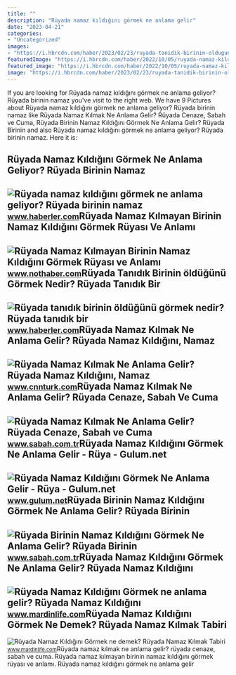 ```yaml
---
title: ""
description: "Rüyada namaz kıldığını görmek ne anlama gelir"
date: "2023-04-21"
categories:
- "Uncategorized"
images:
- "https://i.hbrcdn.com/haber/2023/02/23/ruyada-tanidik-birinin-oldugunu-gormek-nedir-15653338_1089_amp.jpg"
featuredImage: "https://i.hbrcdn.com/haber/2022/10/05/ruyada-namaz-kildigini-gormek-ne-anlama-geliyor-15336967_1516_amp.jpg"
featured_image: "https://i.hbrcdn.com/haber/2022/10/05/ruyada-namaz-kildigini-gormek-ne-anlama-geliyor-15336967_1516_amp.jpg"
image: "https://i.hbrcdn.com/haber/2023/02/23/ruyada-tanidik-birinin-oldugunu-gormek-nedir-15653338_1089_amp.jpg"
---
```


If you are looking for Rüyada namaz kıldığını görmek ne anlama geliyor? Rüyada birinin namaz you've visit to the right web. We have 9 Pictures about Rüyada namaz kıldığını görmek ne anlama geliyor? Rüyada birinin namaz like Rüyada Namaz Kılmak Ne Anlama Gelir? Rüyada Cenaze, Sabah ve Cuma, Rüyada Birinin Namaz Kıldığını Görmek Ne Anlama Gelir? Rüyada Birinin and also Rüyada namaz kıldığını görmek ne anlama geliyor? Rüyada birinin namaz. Here it is:

Rüyada Namaz Kıldığını Görmek Ne Anlama Geliyor? Rüyada Birinin Namaz
---------------------------------------------------------------------

 ![Rüyada namaz kıldığını görmek ne anlama geliyor? Rüyada birinin namaz](https://i.hbrcdn.com/haber/2022/10/05/ruyada-namaz-kildigini-gormek-ne-anlama-geliyor-15336967_1516_amp.jpg) <small>www.haberler.com</small>Rüyada Namaz Kılmayan Birinin Namaz Kıldığını Görmek Rüyası Ve Anlamı
---------------------------------------------------------------------

 ![Rüyada Namaz Kılmayan Birinin Namaz Kıldığını Görmek Rüyası ve Anlamı](https://i.nothaber.com/storage/files/images/2021/10/29/ruyada-namaz-kilmayan-birinin-namaz-kildigini-gormek-ne-demek-617bdf85704bb.jpg) <small>www.nothaber.com</small>Rüyada Tanıdık Birinin öldüğünü Görmek Nedir? Rüyada Tanıdık Bir
----------------------------------------------------------------

 ![Rüyada tanıdık birinin öldüğünü görmek nedir? Rüyada tanıdık bir](https://i.hbrcdn.com/haber/2023/02/23/ruyada-tanidik-birinin-oldugunu-gormek-nedir-15653338_1089_amp.jpg) <small>www.haberler.com</small>Rüyada Namaz Kılmak Ne Anlama Gelir? Rüyada Namaz Kıldığını, Namaz
------------------------------------------------------------------

 ![Rüyada Namaz Kılmak Ne Anlama Gelir? Rüyada Namaz Kıldığını, Namaz](https://i.cnnturk.com/i/cnnturk/75/1200x675/60f908feb57f151d1cf66226) <small>www.cnnturk.com</small>Rüyada Namaz Kılmak Ne Anlama Gelir? Rüyada Cenaze, Sabah Ve Cuma
-----------------------------------------------------------------

 ![Rüyada Namaz Kılmak Ne Anlama Gelir? Rüyada Cenaze, Sabah ve Cuma](https://iasbh.tmgrup.com.tr/29a07b/752/395/0/69/1200/700?u=https://isbh.tmgrup.com.tr/sbh/2020/03/24/ruyada-namaz-kilmak-nedir-ne-anlama-gelir-ruyada-camide-cemaatle-namaz-kildigini-gormek-ruya-tabirleri-1585049181784.jpg) <small>www.sabah.com.tr</small>Rüyada Namaz Kıldığını Görmek Ne Anlama Gelir - Rüya - Gulum.net
----------------------------------------------------------------

 ![Rüyada Namaz Kıldığını Görmek Ne Anlama Gelir - Rüya - Gulum.net](https://www.gulum.net/images/haberler/2021/09/ruyada-namaz-kildigini-gormek-ne-anlama-gelir-216.jpg) <small>www.gulum.net</small>Rüyada Birinin Namaz Kıldığını Görmek Ne Anlama Gelir? Rüyada Birinin
---------------------------------------------------------------------

 ![Rüyada Birinin Namaz Kıldığını Görmek Ne Anlama Gelir? Rüyada Birinin](https://iasbh.tmgrup.com.tr/4830e8/752/395/0/7/724/387?u=https://isbh.tmgrup.com.tr/sbh/2022/08/05/ruyada-birinin-namaz-kildigini-gormek-ne-anlama-gelir-ruyada-birinin-namaz-kildigini-gormenin-anlami-1659708830065.jpg) <small>www.sabah.com.tr</small>Rüyada Namaz Kıldığını Görmek Ne Anlama Gelir? Rüyada Namaz Kıldığını
---------------------------------------------------------------------

 ![Rüyada Namaz Kıldığını Görmek ne anlama gelir? Rüyada Namaz Kıldığını](https://www.mardinlife.com/uploads/2022/12/06/ruyada-namaz-kildigini-gormek-ne-anlama-gelir-ruyada-namaz-kildigini-gormek-ne-demek-62126.png) <small>www.mardinlife.com</small>Rüyada Namaz Kıldığını Görmek Ne Demek? Rüyada Namaz Kılmak Tabiri
------------------------------------------------------------------

 ![Rüyada Namaz Kıldığını Görmek ne demek? Rüyada Namaz Kılmak Tabiri](https://www.mardinlife.com/uploads/2021/04/ruyada-namaz-kildigini-gormenin-tabiri-nedir-ruyada-camide-namaz-kilmak-ne-anlama-geliyor-57535.jpeg) <small>www.mardinlife.com</small>Rüyada namaz kılmak ne anlama gelir? rüyada cenaze, sabah ve cuma. Rüyada namaz kılmayan birinin namaz kıldığını görmek rüyası ve anlamı. Rüyada namaz kıldığını görmek ne anlama gelir

